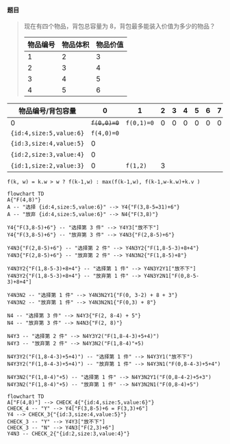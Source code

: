 #### 题目

> 现在有四个物品，背包总容量为 8，背包最多能装入价值为多少的物品？
>
> | 物品编号 | 物品体积 | 物品价值 |
> | -------- | -------- | -------- |
> | 1        | 2        | 3        |
> | 2        | 3        | 4        |
> | 3        | 4        | 5        |
> | 4        | 5        | 6        |

| 物品编号/背包容量       | 0              | 1          | 2   | 3   | 4   | 5   | 6   | 7   | 8   |
| ----------------------- | -------------- | ---------- | --- | --- | --- | --- | --- | --- | --- |
| 0                       | ~~`f(0,0)=0`~~ | `f(0,1)=0` | 0   | 0   | 0   | 0   | 0   | 0   | 0   |
| `{id:4,size:5,value:6}` | `f(4,0)=0`     |            |     |     |     |     |     |     |     |
| `{id:3,size:4,value:5}` | 0              |            |     |     |     |     |     |     |     |
| `{id:2,size:3,value:4}` | 0              |            |     |     |     |     |     |     |     |
| `{id:1,size:2,value:3}` | 0              | `f(1,2)`   | 3   |     |     |     |     |     |     |

```
f(k, w) = k.w > w ? f(k-1,w) : max(f(k-1,w), f(k-1,w-k.w)+k.v )
```

```mermaid
flowchart TD
A{"F(4,8)"}
A -- "选择 {id:4,size:5,value:6}" --> Y4{"F(3,8-5=31)+6"}
A -- "放弃 {id:4,size:5,value:6}" --> N4{"F(3,8)"}

Y4{"F(3,8-5)+6"} -- "选择第 3 件" --> Y4Y3["放不下"]
Y4{"F(3,8-5)+6"} -- "放弃第 3 件" --> Y4N3{"F(2,8-5)+6"}

Y4N3{"F(2,8-5)+6"} -- "选择第 2 件" --> Y4N3Y2{"F(1,8-5-3)+8+4"}
Y4N3{"F(2,8-5)+6"} -- "放弃第 2 件" --> Y4N3N2{"F(1,8-5)+8"}

Y4N3Y2{"F(1,8-5-3)+8+4"} -- "选择第 1 件" --> Y4N3Y2Y1["放不下"]
Y4N3Y2{"F(1,8-5-3)+8+4"} -- "放弃第 1 件" --> Y4N3Y2N1["F(0,8-5-3)+8+4"]

Y4N3N2 -- "选择第 1 件" --> Y4N3N2Y1{"F(0, 3-2) + 8 + 3"}
Y4N3N2 -- "放弃第 1 件" --> Y4N3N2N1{"F(0,3) + 8"}

N4 -- "选择第 3 件" --> N4Y3{"F(2, 8-4) + 5"}
N4 -- "放弃第 3 件" --> N4N3{"F(2, 8)"}

N4Y3 -- "选择第 2 件" --> N4Y3Y2("F(1,8-4-3)+5+4)")
N4Y3 -- "放弃第 2 件" --> N4Y3N2("F(1,8-4)"+5)

N4Y3Y2("F(1,8-4-3)+5+4)") -- "选择第 1 件" --> N4Y3Y1("放不下")
N4Y3Y2("F(1,8-4-3)+5+4)") -- "放弃第 1 件" --> N4Y3N1("F(0,8-4-3)+5+4")

N4Y3N2("F(1,8-4)"+5) -- "选择第 1 件" --> N4Y3N2Y1("F(0,8-4-2)+5+3")
N4Y3N2("F(1,8-4)"+5) -- "放弃第 1 件" --> N4Y3N2N1("F(0,8-4)+5")
```

```mermaid
flowchart TD
A["F(4,8)"] --> CHECK_4{"{id:4,size:5,value:6}"}
CHECK_4 -- "Y" --> Y4["F(3,8-5)+6 = F(3,3)+6"]
Y4 --> CHECK_3{"{id:3,size:4,value:5}"}
CHECK_3 -- "Y" --> Y4Y3["放不下"]
CHECK_3 -- "N" --> Y4N3["F(2,3)+6"]
Y4N3 -- CHECK_2{"{id:2,size:3,value:4}"}
```